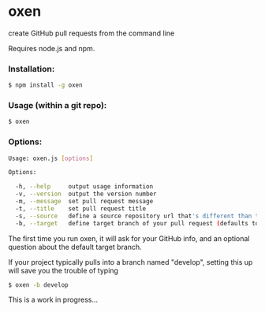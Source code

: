 # oxen

create GitHub pull requests from the command line

Requires node.js and npm.

### Installation:

```bash
$ npm install -g oxen
```


### Usage (within a git repo):

```bash
$ oxen
```


### Options:

```bash
Usage: oxen.js [options]

Options:

  -h, --help     output usage information
  -v, --version  output the version number
  -m, --message  set pull request message
  -t, --title    set pull request title
  -s, --source   define a source repository url that's different than the current repository's (for forks)
  -b, --target   define target branch of your pull request (defaults to 'develop')
```


The first time you run oxen, it will ask for your GitHub info, and an optional question about the default target branch.

If your project typically pulls into a branch named "develop", setting this up will save you the trouble of typing

```bash
$ oxen -b develop
```

This is a work in progress...